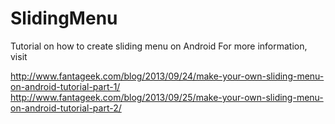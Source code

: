 SlidingMenu
===========

Tutorial on how to create sliding menu on Android
For more information, visit

http://www.fantageek.com/blog/2013/09/24/make-your-own-sliding-menu-on-android-tutorial-part-1/
http://www.fantageek.com/blog/2013/09/25/make-your-own-sliding-menu-on-android-tutorial-part-2/
